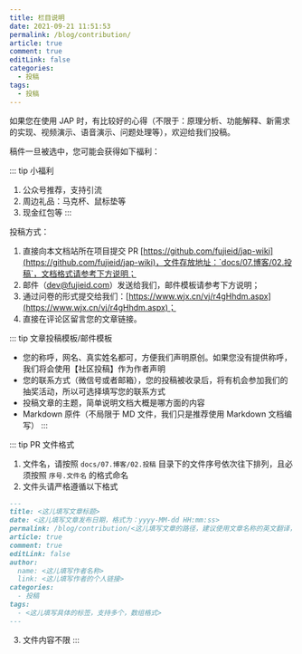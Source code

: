 ```yaml
---
title: 栏目说明
date: 2021-09-21 11:51:53
permalink: /blog/contribution/
article: true
comment: true
editLink: false
categories:
  - 投稿
tags:
  - 投稿
---
```


如果您在使用 JAP 时，有比较好的心得（不限于：原理分析、功能解释、新需求的实现、视频演示、语音演示、问题处理等），欢迎给我们投稿。

稿件一旦被选中，您可能会获得如下福利：

::: tip 小福利
1. 公众号推荐，支持引流
2. 周边礼品：马克杯、鼠标垫等
3. 现金红包等
:::

投稿方式：

1. 直接向本文档站所在项目提交 PR [https://github.com/fujieid/jap-wiki](https://github.com/fujieid/jap-wiki)，文件存放地址：`docs/07.博客/02.投稿`，文档格式请参考下方说明；
2. 邮件（<dev@fujieid.com>）发送给我们，邮件模板请参考下方说明；
3. 通过问卷的形式提交给我们：[https://www.wjx.cn/vj/r4gHhdm.aspx](https://www.wjx.cn/vj/r4gHhdm.aspx)；
4. 直接在评论区留言您的文章链接。

::: tip 文章投稿模板/邮件模板
- 您的称呼，网名、真实姓名都可，方便我们声明原创。如果您没有提供称呼，我们将会使用【社区投稿】作为作者声明
- 您的联系方式（微信号或者邮箱），您的投稿被收录后，将有机会参加我们的抽奖活动，所以可选择填写您的联系方式
- 投稿文章的主题，简单说明文档大概是哪方面的内容
- Markdown 原件（不局限于 MD 文件，我们只是推荐使用 Markdown 文档编写）
:::

::: tip PR 文件格式
1. 文件名，请按照 `docs/07.博客/02.投稿` 目录下的文件序号依次往下排列，且必须按照 `序号.文件名` 的格式命名
2. 文件头请严格遵循以下格式
```markdown
---
title: <这儿填写文章标题>
date: <这儿填写文章发布日期，格式为：yyyy-MM-dd HH:mm:ss>
permalink: /blog/contribution/<这儿填写文章的路径，建议使用文章名称的英文翻译，空格请替换为短破折号（-）>
article: true
comment: true
editLink: false
author:
  name: <这儿填写作者名称>
  link: <这儿填写作者的个人链接>
categories:
  - 投稿
tags:
  - <这儿填写具体的标签，支持多个，数组格式>
---
```
3. 文件内容不限
:::
